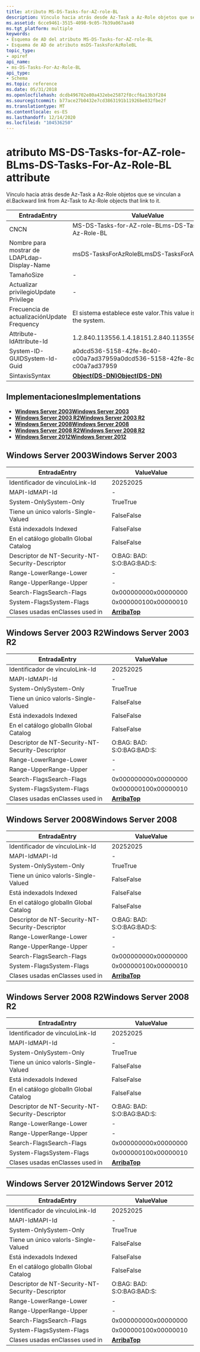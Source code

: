 ```yaml
---
title: atributo MS-DS-Tasks-for-AZ-role-BL
description: Vínculo hacia atrás desde Az-Task a Az-Role objetos que se vinculan a él.
ms.assetid: 6cce9461-3515-4098-9c05-7b39a067aa40
ms.tgt_platform: multiple
keywords:
- Esquema de AD del atributo MS-DS-Tasks-for-AZ-role-BL
- Esquema de AD de atributo msDS-TasksForAzRoleBL
topic_type:
- apiref
api_name:
- ms-DS-Tasks-For-Az-Role-BL
api_type:
- Schema
ms.topic: reference
ms.date: 05/31/2018
ms.openlocfilehash: dcdb496702e80a432ebe25872f8ccf6a13b3f284
ms.sourcegitcommit: b77ace27b0432e7cd3863191b11926be032fbe2f
ms.translationtype: MT
ms.contentlocale: es-ES
ms.lasthandoff: 12/14/2020
ms.locfileid: "104536250"
---
```

# <a name="ms-ds-tasks-for-az-role-bl-attribute"></a><span data-ttu-id="312a7-105">atributo MS-DS-Tasks-for-AZ-role-BL</span><span class="sxs-lookup"><span data-stu-id="312a7-105">ms-DS-Tasks-For-Az-Role-BL attribute</span></span>

<span data-ttu-id="312a7-106">Vínculo hacia atrás desde Az-Task a Az-Role objetos que se vinculan a él.</span><span class="sxs-lookup"><span data-stu-id="312a7-106">Backward link from Az-Task to Az-Role objects that link to it.</span></span>



| <span data-ttu-id="312a7-107">Entrada</span><span class="sxs-lookup"><span data-stu-id="312a7-107">Entry</span></span> | <span data-ttu-id="312a7-108">Value</span><span class="sxs-lookup"><span data-stu-id="312a7-108">Value</span></span> |
|-------------------|-----------------------------------------|
| <span data-ttu-id="312a7-109">CN</span><span class="sxs-lookup"><span data-stu-id="312a7-109">CN</span></span>                | <span data-ttu-id="312a7-110">MS-DS-Tasks-for-AZ-role-BL</span><span class="sxs-lookup"><span data-stu-id="312a7-110">ms-DS-Tasks-For-Az-Role-BL</span></span>              |
| <span data-ttu-id="312a7-111">Nombre para mostrar de LDAP</span><span class="sxs-lookup"><span data-stu-id="312a7-111">Ldap-Display-Name</span></span> | <span data-ttu-id="312a7-112">msDS-TasksForAzRoleBL</span><span class="sxs-lookup"><span data-stu-id="312a7-112">msDS-TasksForAzRoleBL</span></span>                   |
| <span data-ttu-id="312a7-113">Tamaño</span><span class="sxs-lookup"><span data-stu-id="312a7-113">Size</span></span>              | \-                                      |
| <span data-ttu-id="312a7-114">Actualizar privilegio</span><span class="sxs-lookup"><span data-stu-id="312a7-114">Update Privilege</span></span>  | \-                                      |
| <span data-ttu-id="312a7-115">Frecuencia de actualización</span><span class="sxs-lookup"><span data-stu-id="312a7-115">Update Frequency</span></span>  | <span data-ttu-id="312a7-116">El sistema establece este valor.</span><span class="sxs-lookup"><span data-stu-id="312a7-116">This value is set by the system.</span></span>        |
| <span data-ttu-id="312a7-117">Attribute-Id</span><span class="sxs-lookup"><span data-stu-id="312a7-117">Attribute-Id</span></span>      | <span data-ttu-id="312a7-118">1.2.840.113556.1.4.1815</span><span class="sxs-lookup"><span data-stu-id="312a7-118">1.2.840.113556.1.4.1815</span></span>                 |
| <span data-ttu-id="312a7-119">System-ID-GUID</span><span class="sxs-lookup"><span data-stu-id="312a7-119">System-Id-Guid</span></span>    | <span data-ttu-id="312a7-120">a0dcd536-5158-42fe-8c40-c00a7ad37959</span><span class="sxs-lookup"><span data-stu-id="312a7-120">a0dcd536-5158-42fe-8c40-c00a7ad37959</span></span>    |
| <span data-ttu-id="312a7-121">Sintaxis</span><span class="sxs-lookup"><span data-stu-id="312a7-121">Syntax</span></span>            | [<span data-ttu-id="312a7-122">**Object(DS-DN)**</span><span class="sxs-lookup"><span data-stu-id="312a7-122">**Object(DS-DN)**</span></span>](s-object-ds-dn.md) |



## <a name="implementations"></a><span data-ttu-id="312a7-123">Implementaciones</span><span class="sxs-lookup"><span data-stu-id="312a7-123">Implementations</span></span>

-   [<span data-ttu-id="312a7-124">**Windows Server 2003**</span><span class="sxs-lookup"><span data-stu-id="312a7-124">**Windows Server 2003**</span></span>](#windows-server-2003)
-   [<span data-ttu-id="312a7-125">**Windows Server 2003 R2**</span><span class="sxs-lookup"><span data-stu-id="312a7-125">**Windows Server 2003 R2**</span></span>](#windows-server-2003-r2)
-   [<span data-ttu-id="312a7-126">**Windows Server 2008**</span><span class="sxs-lookup"><span data-stu-id="312a7-126">**Windows Server 2008**</span></span>](#windows-server-2008)
-   [<span data-ttu-id="312a7-127">**Windows Server 2008 R2**</span><span class="sxs-lookup"><span data-stu-id="312a7-127">**Windows Server 2008 R2**</span></span>](#windows-server-2008-r2)
-   [<span data-ttu-id="312a7-128">**Windows Server 2012**</span><span class="sxs-lookup"><span data-stu-id="312a7-128">**Windows Server 2012**</span></span>](#windows-server-2012)

## <a name="windows-server-2003"></a><span data-ttu-id="312a7-129">Windows Server 2003</span><span class="sxs-lookup"><span data-stu-id="312a7-129">Windows Server 2003</span></span>



| <span data-ttu-id="312a7-130">Entrada</span><span class="sxs-lookup"><span data-stu-id="312a7-130">Entry</span></span> | <span data-ttu-id="312a7-131">Value</span><span class="sxs-lookup"><span data-stu-id="312a7-131">Value</span></span> |
|------------------------|---------------------------------|
| <span data-ttu-id="312a7-132">Identificador de vínculo</span><span class="sxs-lookup"><span data-stu-id="312a7-132">Link-Id</span></span>                | <span data-ttu-id="312a7-133">2025</span><span class="sxs-lookup"><span data-stu-id="312a7-133">2025</span></span>                            |
| <span data-ttu-id="312a7-134">MAPI-Id</span><span class="sxs-lookup"><span data-stu-id="312a7-134">MAPI-Id</span></span>                | \-                              |
| <span data-ttu-id="312a7-135">System-Only</span><span class="sxs-lookup"><span data-stu-id="312a7-135">System-Only</span></span>            | <span data-ttu-id="312a7-136">True</span><span class="sxs-lookup"><span data-stu-id="312a7-136">True</span></span>                            |
| <span data-ttu-id="312a7-137">Tiene un único valor</span><span class="sxs-lookup"><span data-stu-id="312a7-137">Is-Single-Valued</span></span>       | <span data-ttu-id="312a7-138">False</span><span class="sxs-lookup"><span data-stu-id="312a7-138">False</span></span>                           |
| <span data-ttu-id="312a7-139">Está indexado</span><span class="sxs-lookup"><span data-stu-id="312a7-139">Is Indexed</span></span>             | <span data-ttu-id="312a7-140">False</span><span class="sxs-lookup"><span data-stu-id="312a7-140">False</span></span>                           |
| <span data-ttu-id="312a7-141">En el catálogo global</span><span class="sxs-lookup"><span data-stu-id="312a7-141">In Global Catalog</span></span>      | <span data-ttu-id="312a7-142">False</span><span class="sxs-lookup"><span data-stu-id="312a7-142">False</span></span>                           |
| <span data-ttu-id="312a7-143">Descriptor de NT-Security-</span><span class="sxs-lookup"><span data-stu-id="312a7-143">NT-Security-Descriptor</span></span> | <span data-ttu-id="312a7-144">O:BAG: BAD: S:</span><span class="sxs-lookup"><span data-stu-id="312a7-144">O:BAG:BAD:S:</span></span>                    |
| <span data-ttu-id="312a7-145">Range-Lower</span><span class="sxs-lookup"><span data-stu-id="312a7-145">Range-Lower</span></span>            | \-                              |
| <span data-ttu-id="312a7-146">Range-Upper</span><span class="sxs-lookup"><span data-stu-id="312a7-146">Range-Upper</span></span>            | \-                              |
| <span data-ttu-id="312a7-147">Search-Flags</span><span class="sxs-lookup"><span data-stu-id="312a7-147">Search-Flags</span></span>           | <span data-ttu-id="312a7-148">0x00000000</span><span class="sxs-lookup"><span data-stu-id="312a7-148">0x00000000</span></span>                      |
| <span data-ttu-id="312a7-149">System-Flags</span><span class="sxs-lookup"><span data-stu-id="312a7-149">System-Flags</span></span>           | <span data-ttu-id="312a7-150">0x00000010</span><span class="sxs-lookup"><span data-stu-id="312a7-150">0x00000010</span></span>                      |
| <span data-ttu-id="312a7-151">Clases usadas en</span><span class="sxs-lookup"><span data-stu-id="312a7-151">Classes used in</span></span>        | [<span data-ttu-id="312a7-152">**Arriba**</span><span class="sxs-lookup"><span data-stu-id="312a7-152">**Top**</span></span>](c-top.md)<br/> |



## <a name="windows-server-2003-r2"></a><span data-ttu-id="312a7-153">Windows Server 2003 R2</span><span class="sxs-lookup"><span data-stu-id="312a7-153">Windows Server 2003 R2</span></span>



| <span data-ttu-id="312a7-154">Entrada</span><span class="sxs-lookup"><span data-stu-id="312a7-154">Entry</span></span> | <span data-ttu-id="312a7-155">Value</span><span class="sxs-lookup"><span data-stu-id="312a7-155">Value</span></span> |
|------------------------|---------------------------------|
| <span data-ttu-id="312a7-156">Identificador de vínculo</span><span class="sxs-lookup"><span data-stu-id="312a7-156">Link-Id</span></span>                | <span data-ttu-id="312a7-157">2025</span><span class="sxs-lookup"><span data-stu-id="312a7-157">2025</span></span>                            |
| <span data-ttu-id="312a7-158">MAPI-Id</span><span class="sxs-lookup"><span data-stu-id="312a7-158">MAPI-Id</span></span>                | \-                              |
| <span data-ttu-id="312a7-159">System-Only</span><span class="sxs-lookup"><span data-stu-id="312a7-159">System-Only</span></span>            | <span data-ttu-id="312a7-160">True</span><span class="sxs-lookup"><span data-stu-id="312a7-160">True</span></span>                            |
| <span data-ttu-id="312a7-161">Tiene un único valor</span><span class="sxs-lookup"><span data-stu-id="312a7-161">Is-Single-Valued</span></span>       | <span data-ttu-id="312a7-162">False</span><span class="sxs-lookup"><span data-stu-id="312a7-162">False</span></span>                           |
| <span data-ttu-id="312a7-163">Está indexado</span><span class="sxs-lookup"><span data-stu-id="312a7-163">Is Indexed</span></span>             | <span data-ttu-id="312a7-164">False</span><span class="sxs-lookup"><span data-stu-id="312a7-164">False</span></span>                           |
| <span data-ttu-id="312a7-165">En el catálogo global</span><span class="sxs-lookup"><span data-stu-id="312a7-165">In Global Catalog</span></span>      | <span data-ttu-id="312a7-166">False</span><span class="sxs-lookup"><span data-stu-id="312a7-166">False</span></span>                           |
| <span data-ttu-id="312a7-167">Descriptor de NT-Security-</span><span class="sxs-lookup"><span data-stu-id="312a7-167">NT-Security-Descriptor</span></span> | <span data-ttu-id="312a7-168">O:BAG: BAD: S:</span><span class="sxs-lookup"><span data-stu-id="312a7-168">O:BAG:BAD:S:</span></span>                    |
| <span data-ttu-id="312a7-169">Range-Lower</span><span class="sxs-lookup"><span data-stu-id="312a7-169">Range-Lower</span></span>            | \-                              |
| <span data-ttu-id="312a7-170">Range-Upper</span><span class="sxs-lookup"><span data-stu-id="312a7-170">Range-Upper</span></span>            | \-                              |
| <span data-ttu-id="312a7-171">Search-Flags</span><span class="sxs-lookup"><span data-stu-id="312a7-171">Search-Flags</span></span>           | <span data-ttu-id="312a7-172">0x00000000</span><span class="sxs-lookup"><span data-stu-id="312a7-172">0x00000000</span></span>                      |
| <span data-ttu-id="312a7-173">System-Flags</span><span class="sxs-lookup"><span data-stu-id="312a7-173">System-Flags</span></span>           | <span data-ttu-id="312a7-174">0x00000010</span><span class="sxs-lookup"><span data-stu-id="312a7-174">0x00000010</span></span>                      |
| <span data-ttu-id="312a7-175">Clases usadas en</span><span class="sxs-lookup"><span data-stu-id="312a7-175">Classes used in</span></span>        | [<span data-ttu-id="312a7-176">**Arriba**</span><span class="sxs-lookup"><span data-stu-id="312a7-176">**Top**</span></span>](c-top.md)<br/> |



## <a name="windows-server-2008"></a><span data-ttu-id="312a7-177">Windows Server 2008</span><span class="sxs-lookup"><span data-stu-id="312a7-177">Windows Server 2008</span></span>



| <span data-ttu-id="312a7-178">Entrada</span><span class="sxs-lookup"><span data-stu-id="312a7-178">Entry</span></span> | <span data-ttu-id="312a7-179">Value</span><span class="sxs-lookup"><span data-stu-id="312a7-179">Value</span></span> |
|------------------------|---------------------------------|
| <span data-ttu-id="312a7-180">Identificador de vínculo</span><span class="sxs-lookup"><span data-stu-id="312a7-180">Link-Id</span></span>                | <span data-ttu-id="312a7-181">2025</span><span class="sxs-lookup"><span data-stu-id="312a7-181">2025</span></span>                            |
| <span data-ttu-id="312a7-182">MAPI-Id</span><span class="sxs-lookup"><span data-stu-id="312a7-182">MAPI-Id</span></span>                | \-                              |
| <span data-ttu-id="312a7-183">System-Only</span><span class="sxs-lookup"><span data-stu-id="312a7-183">System-Only</span></span>            | <span data-ttu-id="312a7-184">True</span><span class="sxs-lookup"><span data-stu-id="312a7-184">True</span></span>                            |
| <span data-ttu-id="312a7-185">Tiene un único valor</span><span class="sxs-lookup"><span data-stu-id="312a7-185">Is-Single-Valued</span></span>       | <span data-ttu-id="312a7-186">False</span><span class="sxs-lookup"><span data-stu-id="312a7-186">False</span></span>                           |
| <span data-ttu-id="312a7-187">Está indexado</span><span class="sxs-lookup"><span data-stu-id="312a7-187">Is Indexed</span></span>             | <span data-ttu-id="312a7-188">False</span><span class="sxs-lookup"><span data-stu-id="312a7-188">False</span></span>                           |
| <span data-ttu-id="312a7-189">En el catálogo global</span><span class="sxs-lookup"><span data-stu-id="312a7-189">In Global Catalog</span></span>      | <span data-ttu-id="312a7-190">False</span><span class="sxs-lookup"><span data-stu-id="312a7-190">False</span></span>                           |
| <span data-ttu-id="312a7-191">Descriptor de NT-Security-</span><span class="sxs-lookup"><span data-stu-id="312a7-191">NT-Security-Descriptor</span></span> | <span data-ttu-id="312a7-192">O:BAG: BAD: S:</span><span class="sxs-lookup"><span data-stu-id="312a7-192">O:BAG:BAD:S:</span></span>                    |
| <span data-ttu-id="312a7-193">Range-Lower</span><span class="sxs-lookup"><span data-stu-id="312a7-193">Range-Lower</span></span>            | \-                              |
| <span data-ttu-id="312a7-194">Range-Upper</span><span class="sxs-lookup"><span data-stu-id="312a7-194">Range-Upper</span></span>            | \-                              |
| <span data-ttu-id="312a7-195">Search-Flags</span><span class="sxs-lookup"><span data-stu-id="312a7-195">Search-Flags</span></span>           | <span data-ttu-id="312a7-196">0x00000000</span><span class="sxs-lookup"><span data-stu-id="312a7-196">0x00000000</span></span>                      |
| <span data-ttu-id="312a7-197">System-Flags</span><span class="sxs-lookup"><span data-stu-id="312a7-197">System-Flags</span></span>           | <span data-ttu-id="312a7-198">0x00000010</span><span class="sxs-lookup"><span data-stu-id="312a7-198">0x00000010</span></span>                      |
| <span data-ttu-id="312a7-199">Clases usadas en</span><span class="sxs-lookup"><span data-stu-id="312a7-199">Classes used in</span></span>        | [<span data-ttu-id="312a7-200">**Arriba**</span><span class="sxs-lookup"><span data-stu-id="312a7-200">**Top**</span></span>](c-top.md)<br/> |



## <a name="windows-server-2008-r2"></a><span data-ttu-id="312a7-201">Windows Server 2008 R2</span><span class="sxs-lookup"><span data-stu-id="312a7-201">Windows Server 2008 R2</span></span>



| <span data-ttu-id="312a7-202">Entrada</span><span class="sxs-lookup"><span data-stu-id="312a7-202">Entry</span></span> | <span data-ttu-id="312a7-203">Value</span><span class="sxs-lookup"><span data-stu-id="312a7-203">Value</span></span> |
|------------------------|---------------------------------|
| <span data-ttu-id="312a7-204">Identificador de vínculo</span><span class="sxs-lookup"><span data-stu-id="312a7-204">Link-Id</span></span>                | <span data-ttu-id="312a7-205">2025</span><span class="sxs-lookup"><span data-stu-id="312a7-205">2025</span></span>                            |
| <span data-ttu-id="312a7-206">MAPI-Id</span><span class="sxs-lookup"><span data-stu-id="312a7-206">MAPI-Id</span></span>                | \-                              |
| <span data-ttu-id="312a7-207">System-Only</span><span class="sxs-lookup"><span data-stu-id="312a7-207">System-Only</span></span>            | <span data-ttu-id="312a7-208">True</span><span class="sxs-lookup"><span data-stu-id="312a7-208">True</span></span>                            |
| <span data-ttu-id="312a7-209">Tiene un único valor</span><span class="sxs-lookup"><span data-stu-id="312a7-209">Is-Single-Valued</span></span>       | <span data-ttu-id="312a7-210">False</span><span class="sxs-lookup"><span data-stu-id="312a7-210">False</span></span>                           |
| <span data-ttu-id="312a7-211">Está indexado</span><span class="sxs-lookup"><span data-stu-id="312a7-211">Is Indexed</span></span>             | <span data-ttu-id="312a7-212">False</span><span class="sxs-lookup"><span data-stu-id="312a7-212">False</span></span>                           |
| <span data-ttu-id="312a7-213">En el catálogo global</span><span class="sxs-lookup"><span data-stu-id="312a7-213">In Global Catalog</span></span>      | <span data-ttu-id="312a7-214">False</span><span class="sxs-lookup"><span data-stu-id="312a7-214">False</span></span>                           |
| <span data-ttu-id="312a7-215">Descriptor de NT-Security-</span><span class="sxs-lookup"><span data-stu-id="312a7-215">NT-Security-Descriptor</span></span> | <span data-ttu-id="312a7-216">O:BAG: BAD: S:</span><span class="sxs-lookup"><span data-stu-id="312a7-216">O:BAG:BAD:S:</span></span>                    |
| <span data-ttu-id="312a7-217">Range-Lower</span><span class="sxs-lookup"><span data-stu-id="312a7-217">Range-Lower</span></span>            | \-                              |
| <span data-ttu-id="312a7-218">Range-Upper</span><span class="sxs-lookup"><span data-stu-id="312a7-218">Range-Upper</span></span>            | \-                              |
| <span data-ttu-id="312a7-219">Search-Flags</span><span class="sxs-lookup"><span data-stu-id="312a7-219">Search-Flags</span></span>           | <span data-ttu-id="312a7-220">0x00000000</span><span class="sxs-lookup"><span data-stu-id="312a7-220">0x00000000</span></span>                      |
| <span data-ttu-id="312a7-221">System-Flags</span><span class="sxs-lookup"><span data-stu-id="312a7-221">System-Flags</span></span>           | <span data-ttu-id="312a7-222">0x00000010</span><span class="sxs-lookup"><span data-stu-id="312a7-222">0x00000010</span></span>                      |
| <span data-ttu-id="312a7-223">Clases usadas en</span><span class="sxs-lookup"><span data-stu-id="312a7-223">Classes used in</span></span>        | [<span data-ttu-id="312a7-224">**Arriba**</span><span class="sxs-lookup"><span data-stu-id="312a7-224">**Top**</span></span>](c-top.md)<br/> |



## <a name="windows-server-2012"></a><span data-ttu-id="312a7-225">Windows Server 2012</span><span class="sxs-lookup"><span data-stu-id="312a7-225">Windows Server 2012</span></span>



| <span data-ttu-id="312a7-226">Entrada</span><span class="sxs-lookup"><span data-stu-id="312a7-226">Entry</span></span> | <span data-ttu-id="312a7-227">Value</span><span class="sxs-lookup"><span data-stu-id="312a7-227">Value</span></span> |
|------------------------|---------------------------------|
| <span data-ttu-id="312a7-228">Identificador de vínculo</span><span class="sxs-lookup"><span data-stu-id="312a7-228">Link-Id</span></span>                | <span data-ttu-id="312a7-229">2025</span><span class="sxs-lookup"><span data-stu-id="312a7-229">2025</span></span>                            |
| <span data-ttu-id="312a7-230">MAPI-Id</span><span class="sxs-lookup"><span data-stu-id="312a7-230">MAPI-Id</span></span>                | \-                              |
| <span data-ttu-id="312a7-231">System-Only</span><span class="sxs-lookup"><span data-stu-id="312a7-231">System-Only</span></span>            | <span data-ttu-id="312a7-232">True</span><span class="sxs-lookup"><span data-stu-id="312a7-232">True</span></span>                            |
| <span data-ttu-id="312a7-233">Tiene un único valor</span><span class="sxs-lookup"><span data-stu-id="312a7-233">Is-Single-Valued</span></span>       | <span data-ttu-id="312a7-234">False</span><span class="sxs-lookup"><span data-stu-id="312a7-234">False</span></span>                           |
| <span data-ttu-id="312a7-235">Está indexado</span><span class="sxs-lookup"><span data-stu-id="312a7-235">Is Indexed</span></span>             | <span data-ttu-id="312a7-236">False</span><span class="sxs-lookup"><span data-stu-id="312a7-236">False</span></span>                           |
| <span data-ttu-id="312a7-237">En el catálogo global</span><span class="sxs-lookup"><span data-stu-id="312a7-237">In Global Catalog</span></span>      | <span data-ttu-id="312a7-238">False</span><span class="sxs-lookup"><span data-stu-id="312a7-238">False</span></span>                           |
| <span data-ttu-id="312a7-239">Descriptor de NT-Security-</span><span class="sxs-lookup"><span data-stu-id="312a7-239">NT-Security-Descriptor</span></span> | <span data-ttu-id="312a7-240">O:BAG: BAD: S:</span><span class="sxs-lookup"><span data-stu-id="312a7-240">O:BAG:BAD:S:</span></span>                    |
| <span data-ttu-id="312a7-241">Range-Lower</span><span class="sxs-lookup"><span data-stu-id="312a7-241">Range-Lower</span></span>            | \-                              |
| <span data-ttu-id="312a7-242">Range-Upper</span><span class="sxs-lookup"><span data-stu-id="312a7-242">Range-Upper</span></span>            | \-                              |
| <span data-ttu-id="312a7-243">Search-Flags</span><span class="sxs-lookup"><span data-stu-id="312a7-243">Search-Flags</span></span>           | <span data-ttu-id="312a7-244">0x00000000</span><span class="sxs-lookup"><span data-stu-id="312a7-244">0x00000000</span></span>                      |
| <span data-ttu-id="312a7-245">System-Flags</span><span class="sxs-lookup"><span data-stu-id="312a7-245">System-Flags</span></span>           | <span data-ttu-id="312a7-246">0x00000010</span><span class="sxs-lookup"><span data-stu-id="312a7-246">0x00000010</span></span>                      |
| <span data-ttu-id="312a7-247">Clases usadas en</span><span class="sxs-lookup"><span data-stu-id="312a7-247">Classes used in</span></span>        | [<span data-ttu-id="312a7-248">**Arriba**</span><span class="sxs-lookup"><span data-stu-id="312a7-248">**Top**</span></span>](c-top.md)<br/> |



 

 





